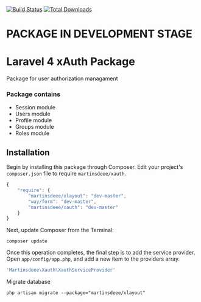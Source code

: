 [![Build Status](https://travis-ci.org/martinsdeee/xauth.svg?branch=master)](https://travis-ci.org/martinsdeee/xauth)
[![Total Downloads](https://poser.pugx.org/martinsdeee/xauth/downloads.svg)](https://packagist.org/packages/martinsdeee/xauth)

# PACKAGE IN DEVELOPMENT STAGE

# Laravel 4 xAuth Package
Package for user authorization managament

### Package contains

* Session module
* Users module
* Profile module
* Groups module
* Roles module

## Installation

Begin by installing this package through Composer. Edit your project's `composer.json` file to require `martinsdeee/xauth`.

```js
{
    "require": {
        "martinsdeee/xlayout": "dev-master",
        "way/form": "dev-master",
        "martinsdeee/xauth": "dev-master"
    }
}
```

Next, update Composer from the Terminal:

```
composer update
```

Once this operation completes, the final step is to add the service provider. Open `app/config/app.php`, and add a new item to the providers array.

```php
'Martinsdeee\Xauth\XauthServiceProvider'
```

Migrate database

```
php artisan migrate --package="martinsdeee/xlayout"
```
